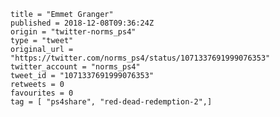 ```
title = "Emmet Granger"
published = 2018-12-08T09:36:24Z
origin = "twitter-norms_ps4"
type = "tweet"
original_url = "https://twitter.com/norms_ps4/status/1071337691999076353"
twitter_account = "norms_ps4"
tweet_id = "1071337691999076353"
retweets = 0
favourites = 0
tag = [ "ps4share", "red-dead-redemption-2",]
```

<p class='image'><img src='https://mnf.m17s.net/2018/12/08/Dt4n859W0AAIj-M.jpg' alt=''></p>


